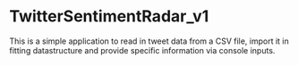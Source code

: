 # TwitterSentimentRadar_v1
This is a simple application to read in tweet data from a CSV file, import it in fitting datastructure and provide specific information via console inputs.
